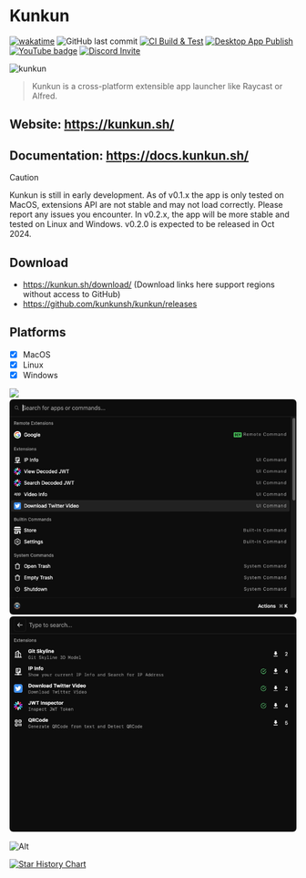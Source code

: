 # Kunkun

[![wakatime](https://wakatime.com/badge/user/94be0fbf-cb9d-411d-8526-d0c4a4e82e1a/project/455bfd3f-4faf-4c2a-afe9-556d9ee1a0f7.svg)](https://wakatime.com/badge/user/94be0fbf-cb9d-411d-8526-d0c4a4e82e1a/project/455bfd3f-4faf-4c2a-afe9-556d9ee1a0f7)
![GitHub last commit](https://img.shields.io/github/last-commit/kunkunsh/kunkun)
[![CI Build & Test](https://github.com/HuakunTech/Kunkun/actions/workflows/ci.yml/badge.svg)](https://github.com/HuakunTech/Kunkun/actions/workflows/ci.yml)
[![Desktop App Publish](https://github.com/kunkunsh/kunkun/actions/workflows/desktop-publish-ci.yml/badge.svg)](https://github.com/kunkunsh/kunkun/actions/workflows/desktop-publish-ci.yml)
[![YouTube badge][]][YouTube link]
[![Discord Invite](https://dcbadge.limes.pink/api/server/7dzw3TYeTU)](https://discord.gg/7dzw3TYeTU)

![kunkun](https://socialify.git.ci/kunkunsh/kunkun/image?description=1&forks=1&issues=1&logo=https%3A%2F%2Fstorage.huakun.tech%2F2024%2F9%2F12%2F4MjHiKK.png&name=1&owner=1&pattern=Circuit%20Board&pulls=1&stargazers=1&theme=Auto)

> Kunkun is a cross-platform extensible app launcher like Raycast or Alfred.

## Website: https://kunkun.sh/

## Documentation: https://docs.kunkun.sh/

> [!CAUTION]
> Kunkun is still in early development. As of v0.1.x the app is only tested on MacOS, extensions API are not stable and may not load correctly. Please report any issues you encounter.
> In v0.2.x, the app will be more stable and tested on Linux and Windows. v0.2.0 is expected to be released in Oct 2024.

## Download

- https://kunkun.sh/download/ (Download links here support regions without access to GitHub)
- https://github.com/kunkunsh/kunkun/releases

## Platforms

- [x] MacOS
- [x] Linux
- [x] Windows

![](https://i.imgur.com/PRuhafm.gif)
![](./README.assets/main.png)
![](./README.assets/store.png)


![Alt](https://repobeats.axiom.co/api/embed/283a4ee3d0e8777cfadc89752189164a1f9670c9.svg "Repobeats analytics image")

<a href="https://star-history.com/#kunkunsh/kunkun&Date">
 <picture>
   <source media="(prefers-color-scheme: dark)" srcset="https://api.star-history.com/svg?repos=kunkunsh/kunkun&type=Date&theme=dark" />
   <source media="(prefers-color-scheme: light)" srcset="https://api.star-history.com/svg?repos=kunkunsh/kunkun&type=Date" />
   <img alt="Star History Chart" src="https://api.star-history.com/svg?repos=kunkunsh/kunkun&type=Date" />
 </picture>
</a>



[YouTube badge]: https://img.shields.io/youtube/channel/subscribers/UC1gJeFbvRcQXDC_C8nKetdA?style=social
[YouTube link]: https://www.youtube.com/@huakun
